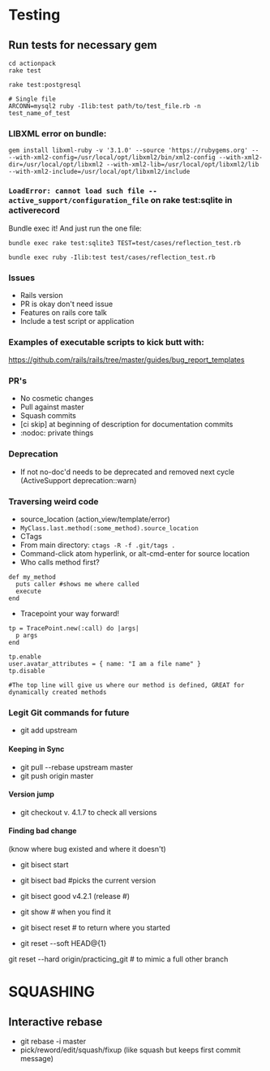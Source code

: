# Testing

## Run tests for necessary gem

```
cd actionpack
rake test
```

```
rake test:postgresql
```

```
# Single file
ARCONN=mysql2 ruby -Ilib:test path/to/test_file.rb -n test_name_of_test
```


### LIBXML error on bundle:

```
gem install libxml-ruby -v '3.1.0' --source 'https://rubygems.org' -- --with-xml2-config=/usr/local/opt/libxml2/bin/xml2-config --with-xml2-dir=/usr/local/opt/libxml2 --with-xml2-lib=/usr/local/opt/libxml2/lib --with-xml2-include=/usr/local/opt/libxml2/include
```


### `LoadError: cannot load such file -- active_support/configuration_file` on rake test:sqlite in activerecord

Bundle exec it! And just run the one file:

`bundle exec rake test:sqlite3 TEST=test/cases/reflection_test.rb`

`bundle exec ruby -Ilib:test test/cases/reflection_test.rb`

### Issues
- Rails version
- PR is okay don't need issue
- Features on rails core talk
- Include a test script or application

### Examples of executable scripts to kick butt with:

https://github.com/rails/rails/tree/master/guides/bug_report_templates

### PR's

- No cosmetic changes
- Pull against master
- Squash commits
- [ci skip] at beginning of description for documentation commits
- :nodoc: private things

### Deprecation

- If not no-doc'd needs to be deprecated and removed next cycle (ActiveSupport deprecation::warn)


### Traversing weird code
- source_location (action_view/template/error)
- `MyClass.last.method(:some_method).source_location`
- CTags
- From main directory: `ctags -R -f .git/tags .`
- Command-click atom hyperlink, or alt-cmd-enter for source location
- Who calls method first?
```
def my_method
  puts caller #shows me where called
  execute
end
```
- Tracepoint your way forward!
```
tp = TracePoint.new(:call) do |args|
  p args
end

tp.enable
user.avatar_attributes = { name: "I am a file name" }
tp.disable

#The top line will give us where our method is defined, GREAT for dynamically created methods
```

### Legit Git commands for future


- git add upstream

#### Keeping in Sync
- git pull --rebase upstream master
- git push origin master


#### Version jump

- git checkout v. 4.1.7 to check all versions

#### Finding bad change
(know where bug existed and where it doesn't)
- git bisect start
- git bisect bad #picks the current version
- git bisect good v4.2.1 (release #)
- git show # when you find it
- git bisect reset # to return where you started


- git reset --soft HEAD@{1}

git reset --hard origin/practicing_git # to mimic a full other branch


# SQUASHING

## Interactive rebase

- git rebase -i master
- pick/reword/edit/squash/fixup (like squash but keeps first commit message)
